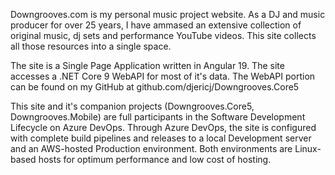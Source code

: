 Downgrooves.com is my personal music project website. As a DJ and music producer for over 25 years, I have ammased an extensive collection of original music, dj sets and performance YouTube videos.
This site collects all those resources into a single space.

The site is a Single Page Application written in Angular 19. The site accesses a .NET Core 9 WebAPI for most of it's data. The WebAPI portion can be found on my GitHub at github.com/djericj/Downgrooves.Core5

This site and it's companion projects (Downgrooves.Core5, Downgrooves.Mobile) are full participants in the Software Development Lifecycle on Azure DevOps.  Through Azure DevOps, the site is configured with complete build pipelines and releases to a local Development server and an AWS-hosted Production environment.  Both environments are Linux-based hosts for optimum performance and low cost of hosting.
